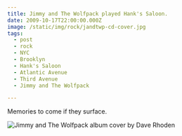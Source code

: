 ```yaml
---
title: Jimmy and The Wolfpack played Hank's Saloon.
date: 2009-10-17T22:00:00.000Z
image: /static/img/rock/jandtwp-cd-cover.jpg
tags:
  - post
  - rock
  - NYC
  - Brooklyn
  - Hank's Saloon
  - Atlantic Avenue
  - Third Avenue
  - Jimmy and The Wolfpack

---
```


Memories to come if they surface.

![Jimmy and The Wolfpack album cover by Dave Rhoden](/static/img/rock/jandtwp-cd-cover.jpg)